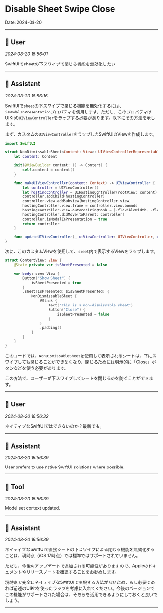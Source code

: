 # Disable Sheet Swipe Close

Date: 2024-08-20

---

## 👤 User
*2024-08-20 16:56:01*

SwiftUIでsheetの下スワイプで閉じる機能を無効化したい

---

## 🤖 Assistant
*2024-08-20 16:56:16*

SwiftUIで`sheet`の下スワイプで閉じる機能を無効化するには、`isModalInPresentation`プロパティを使用します。ただし、このプロパティはUIKitの`UIViewController`をラップする必要があります。以下にその方法を示します。

まず、カスタムの`UIViewController`をラップしたSwiftUIのViewを作成します。

```swift
import SwiftUI

struct NonDismissableSheet<Content: View>: UIViewControllerRepresentable {
    let content: Content

    init(@ViewBuilder content: () -> Content) {
        self.content = content()
    }

    func makeUIViewController(context: Context) -> UIViewController {
        let controller = UIViewController()
        let hostingController = UIHostingController(rootView: content)
        controller.addChild(hostingController)
        controller.view.addSubview(hostingController.view)
        hostingController.view.frame = controller.view.bounds
        hostingController.view.autoresizingMask = [.flexibleWidth, .flexibleHeight]
        hostingController.didMove(toParent: controller)
        controller.isModalInPresentation = true
        return controller
    }

    func updateUIViewController(_ uiViewController: UIViewController, context: Context) {}
}
```

次に、このカスタムViewを使用して、`sheet`内で表示するViewをラップします。

```swift
struct ContentView: View {
    @State private var isSheetPresented = false

    var body: some View {
        Button("Show Sheet") {
            isSheetPresented = true
        }
        .sheet(isPresented: $isSheetPresented) {
            NonDismissableSheet {
                VStack {
                    Text("This is a non-dismissable sheet")
                    Button("Close") {
                        isSheetPresented = false
                    }
                }
                .padding()
            }
        }
    }
}
```

このコードでは、`NonDismissableSheet`を使用して表示されるシートは、下にスワイプしても閉じることができなくなり、閉じるためには明示的に「Close」ボタンなどを使う必要があります。

この方法で、ユーザーが下スワイプしてシートを閉じるのを防ぐことができます。

---

## 👤 User
*2024-08-20 16:56:32*

ネイティブなSwiftUIではできないのか？最新でも。

---

## 🤖 Assistant
*2024-08-20 16:56:39*

User prefers to use native SwiftUI solutions where possible.

---

## 🔧 Tool
*2024-08-20 16:56:39*

Model set context updated.

---

## 🤖 Assistant
*2024-08-20 16:56:39*

ネイティブなSwiftUIで直接シートの下スワイプによる閉じる機能を無効化することは、現時点（iOS 17時点）では標準ではサポートされていません。

ただし、今後のアップデートで追加される可能性がありますので、Appleのドキュメントやリリースノートを確認することをお勧めします。

現時点で完全にネイティブなSwiftUIで実現する方法がないため、もし必要であれば前述のUIKitを使ったラップを考慮に入れてください。今後のバージョンでこの機能がサポートされた場合は、そちらを活用できるようにしておくと良いでしょう。

---
